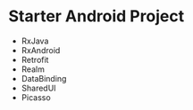 
# Starter Android Project
- RxJava
- RxAndroid
- Retrofit
- Realm
- DataBinding
- SharedUI
- Picasso
